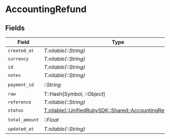 # AccountingRefund


## Fields

| Field                                                                                                        | Type                                                                                                         | Required                                                                                                     | Description                                                                                                  |
| ------------------------------------------------------------------------------------------------------------ | ------------------------------------------------------------------------------------------------------------ | ------------------------------------------------------------------------------------------------------------ | ------------------------------------------------------------------------------------------------------------ |
| `created_at`                                                                                                 | *T.nilable(::String)*                                                                                        | :heavy_minus_sign:                                                                                           | N/A                                                                                                          |
| `currency`                                                                                                   | *T.nilable(::String)*                                                                                        | :heavy_minus_sign:                                                                                           | N/A                                                                                                          |
| `id`                                                                                                         | *T.nilable(::String)*                                                                                        | :heavy_minus_sign:                                                                                           | N/A                                                                                                          |
| `notes`                                                                                                      | *T.nilable(::String)*                                                                                        | :heavy_minus_sign:                                                                                           | N/A                                                                                                          |
| `payment_id`                                                                                                 | *::String*                                                                                                   | :heavy_check_mark:                                                                                           | N/A                                                                                                          |
| `raw`                                                                                                        | T::Hash[Symbol, *::Object*]                                                                                  | :heavy_minus_sign:                                                                                           | N/A                                                                                                          |
| `reference`                                                                                                  | *T.nilable(::String)*                                                                                        | :heavy_minus_sign:                                                                                           | N/A                                                                                                          |
| `status`                                                                                                     | [T.nilable(::UnifiedRubySDK::Shared::AccountingRefundStatus)](../../models/shared/accountingrefundstatus.md) | :heavy_minus_sign:                                                                                           | N/A                                                                                                          |
| `total_amount`                                                                                               | *::Float*                                                                                                    | :heavy_check_mark:                                                                                           | N/A                                                                                                          |
| `updated_at`                                                                                                 | *T.nilable(::String)*                                                                                        | :heavy_minus_sign:                                                                                           | N/A                                                                                                          |